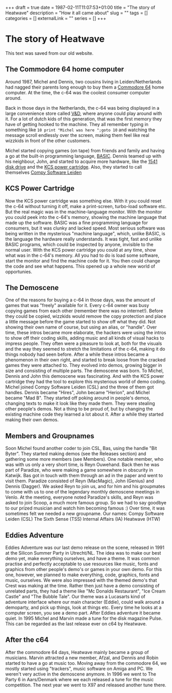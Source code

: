+++
draft = true
date = 1987-02-11T11:07:53+01:00
title = "The story of Heatwave"
description = "How it all came about"
slug = ""
tags = []
categories = []
externalLink = ""
series = []
+++

# The story of Heatwave

This text was saved from our old website.

## The Commodore 64 home computer

Around 1987, Michel and Dennis, two cousins living in Leiden/Netherlands had
nagged their parents long enough to buy them a [Commodore 64](https://en.wikipedia.org/wiki/Commodore_64) home computer. At
the time, the c-64 was the coolest consumer computer around.

Back in those days in the Netherlands, the c-64 was being displayed in a
large convenience store called [V&D](https://en.wikipedia.org/wiki/Vroom_%26_Dreesmann), where anyone could play around with it.
For a lot of dutch kids of this generation, that was the first memory they
have of getting hooked to the machine. They all remember typing in something
like `10 print "Michel was here ";goto 10` and watching the message scroll
endlessly over the screen, making them feel like real wizzkids in front of
the other customers.

Michel started copying games (on tape) from friends and family and having a
go at the built-in programming language, [BASIC](https://www.c64-wiki.com/wiki/BASIC). Dennis teamed up with his
neighbour, John, and started to acquire more hardware, like the [1541 disk drive](https://www.c64-wiki.com/wiki/Commodore_1541)
and the [KCS power cartridge](https://rr.pokefinder.org/wiki/Power_Cartridge). Also, they started to call themselves
[Compy Software Leiden](https://csdb.dk/group/?id=5551)

## KCS Power Cartridge

Now the KCS power cartridge was something else. With it you could reset the c-64 without turning it off, make a print-screen, turbo-load software etc. But the real magic was in the machine-language monitor. With the monitor you could peek into the c-64's memory, showing the machine language that made up the software.
BASIC was a fine programming language for consumers, but it was clunky and lacked speed. Most serious software was being written in the mysterious "machine language", which, unlike BASIC, is the language the hardware really understands. It was tight, fast and unlike BASIC programs, which could be inspected by anyone, invisible to the normal user.
With the KCS power cartridge you could at any time, show what was in the c-64's memory. All you had to do is load some software, start the monitor and find the machine code for it. You then could change the code and see what happens. This opened up a whole new world of opportunies.

## The Demoscene

One of the reasons for buying a c-64 in those days, was the amount of games that was "freely" available for it. Every c-64 owner was busy copying games from each other (remember there was no internet!). Before they could be copied, wizzkids would remove the copy protection and place a little message before the game started to show off what they did. Not showing their own name of course, but using an alias, or "handle".
Over time, these intros became more elaborate, the hackers were using the intros to show off their coding skills, adding music and all kinds of visual hacks to impress people. They often were a pleasure to look at, both for the visuals and the way they seemed to stretch the limitations of the c-64, making it do things nobody had seen before.
After a while these intros became a phenomenon in their own right, and started to break loose from the cracked games they were attached to. They evolved into demos, growing bigger in size and consisting of multiple parts. The demoscene was born.
To Michel, Dennis and John this demoscene was fascinating. And with the KCS power cartridge they had the tool to explore this mysterious world of demo coding. Michel joined Compy Software Leiden (CSL) and the three of them got handles. Dennis became "Hires", John became "Herion", and Michel became "Mad B". They started off poking around in people's demos, changing texts to make it look like they made them. They were stealing other people's demos. Not a thing to be proud of, but by changing the existing machine code they learned a lot about it. After a while they started making their own demos.

## Members and Groupnames

Soon Michel found another coder to join CSL, Bas, using the handle "Bit Byter". They started making demos (see the Releases section) and gathering some more members (see Members).
One notable member, who was with us only a very short time, is Reyn Ouwehand. Back then he was part of Paradize, who were making a game somewhere in obscurity in Katwijk. Bas got in touch with them through an ad in the paper and went to visit them. Paradize consisted of Reyn (MacMagic), John (Genius) and Dennis (Dagger). We asked Reyn to join us, and for him and his groupmates to come with us to one of the legendary monthly demoscene meetings in Venlo. At the meeting, everyone noted Paradize's skills, and Reyn was asked to join Scoop, a much more famous group. So we had to say goodbye to our prized musician and watch him becoming famous :)
Over time, it was sometimes felt we needed a new groupname. Our names:
Compy Software Leiden (CSL)
The Sixth Sense (TSS)
Internal Affairs (IA)
Heatwave (HTW)

## Eddies Adventure

Eddies Adventure was our last demo release on the scene, released in 1991 at the Silicon Summer Party in Utrecht/NL. The idea was to make our best demo yet, make everything ourselves, and have a theme.
It was common practise and perfectly acceptable to use resources like music, fonts and graphics from other people's demo's or games in your own demo. For this one, however, we planned to make everything, code, graphics, fonts and music, ourselves. We were also impressed with the themed demo's that Crest was making at the time. Rather then just have a demo consisting of unrelated parts, they had a theme like "Mc Donalds Restaurant", "Ice Cream Castle" and "The Bubble Tale".
Our theme was a Lucasarts kind of adventure interface where our main character (Eddie), could walk around a demoparty, and pick up things, look at things etc. Every time he looks at a computer screen, you see a demo part.
After Eddies adventure it became quiet. In 1995 Michel and Marvin made a tune for the disk magazine Pulse. This can be regarded as the last release ever on c64 by Heatwave.

## After the c64

After the commodore 64 days, Heatwave mainly became a group of musicians. Marvin attracted a new member, Afzal, and Dennis and Robin started to have a go at music too. Moving away from the commodore 64, we mostly started using "trackers", music software on Amiga and PC.
We weren't very active in the demoscene anymore. In 1996 we went to The Party 6 in Aars/Denmark where we each released a tune for the music competition. The next year we went to X97 and released another tune there.
